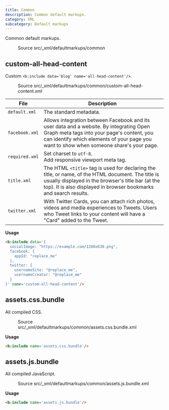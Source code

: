 ```yaml
---
title: Common
description: Common default markups.
category: XML
subcategory: Default markups
---
```


Common default markups.

<figure>
  <div class="doc-badges">
    <div class="doc-badge">
      <span class="doc-badge-item">Source</span>
      <span class="doc-badge-item doc-badge-item-info">src/_xml/defaultmarkups/common</span>
    </div>
  </div>
</figure>


## custom-all-head-content

Custom `<b:include data='blog' name='all-head-content'/>`.

<figure>
  <div class="doc-badges">
    <div class="doc-badge">
      <span class="doc-badge-item">Source</span>
      <span class="doc-badge-item doc-badge-item-info">src/_xml/defaultmarkups/common/custom-all-head-content.xml</span>
    </div>
  </div>
</figure>

<table>
  <thead>
    <tr>
      <th>File</th>
      <th>Description</th>
    </tr>
  </thead>
  <tbody>
    <tr>
      <td><code style="white-space: nowrap;">default.xml</code></td>
      <td>The standard metadata.</td>
    </tr>
    <tr>
      <td><code style="white-space: nowrap;">facebook.xml</code></td>
      <td>Allows integration between Facebook and its user data and a website. By integrating Open Graph meta tags into your page's content, you can identify which elements of your page you want to show when someone share's your page.</td>
    </tr>
    <tr>
      <td><code style="white-space: nowrap;">required.xml</code></td>
      <td>
        Set charset to <code>utf-8</code>.<br>
        Add responsive viewport meta tag.
      </td>
    </tr>
    <tr>
      <td><code style="white-space: nowrap;">title.xml</code></td>
      <td>The HTML <code>&lt;title&gt;</code> tag is used for declaring the title, or name, of the HTML document. The title is usually displayed in the browser's title bar (at the top). It is also displayed in browser bookmarks and search results.</td>
    </tr>
    <tr>
      <td><code style="white-space: nowrap;">twitter.xml</code></td>
      <td>With Twitter Cards, you can attach rich photos, videos and media experiences to Tweets. Users who Tweet links to your content will have a "Card" added to the Tweet.</td>
    </tr>
  </tbody>
</table>

**Usage**

```html
<b:include data='{
  socialImage: "https://example.com/1200x630.png",
  facebook: {
    appId: "replace_me"
  },
  twitter: {
    usernameSite: "@replace_me",
    usernameCreator: "@replace_me"
  }
}' name='custom-all-head-content'/>
```


## assets.css.bundle

All compiled CSS.

<figure>
  <div class="doc-badges">
    <div class="doc-badge">
      <span class="doc-badge-item">Source</span>
      <span class="doc-badge-item doc-badge-item-info">src/_xml/defaultmarkups/common/assets.css.bundle.xml</span>
    </div>
  </div>
</figure>

**Usage**

```html
<b:include name='assets.css.bundle'/>
```


## assets.js.bundle

All compiled JavaScript.

<figure>
  <div class="doc-badges">
    <div class="doc-badge">
      <span class="doc-badge-item">Source</span>
      <span class="doc-badge-item doc-badge-item-info">src/_xml/defaultmarkups/common/assets.js.bundle.xml</span>
    </div>
  </div>
</figure>

**Usage**

```html
<b:include name='assets.js.bundle'/>
```
